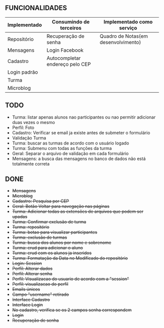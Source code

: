 FUNCIONALIDADES
-----------
Implementado | Consumindo de terceiros | Implementado como serviço
------------ | ------------- | -------------
Repositório | Recuperação de senha | Quadro de Notas(em desenvolvimento)
Mensagens | Login Facebook | 
Cadastro | Autocompletar endereço pelo CEP | 
Login padrão | | 
Turma | | 
Microblog | | 

TODO
-----------
- Turma: listar apenas alunos nao participantes ou nao permitir adicionar duas vezes o mesmo
- Perfil: Foto
- Cadastro: Verificar se email ja existe antes de submeter o formulário
- Validação Turma
- Turma: buscar as turmas de acordo com o usuário logado
- Turma: Submenu com todas as funções da turma
- Geral: Separar o arquivo de validação em cada formulário
- Mensagens: a busca das mensagens no banco de dados não está totalmente correta

DONE
-----------
- ~~Mensagens~~
- ~~Microblog~~
- ~~Cadastro: Pesquisa por CEP~~
- ~~Geral: Botão Voltar para navegação nas páginas~~
- ~~Turma: Adicionar todas as extensões de arquivos que podem ser upadas~~
- ~~Turma: Confirmar exclusão de turma~~
- ~~Turma: repositório~~
- ~~Turma: botao para visualizar participantes~~
- ~~Turma: exclusão de turmas~~
- ~~Turma: busca dos alunos por nome e sobrenome~~
- ~~Turma: crud para adicionar o aluno~~
- ~~Turma: crud com os alunos ja inseridos~~
- ~~Turma: Formatação da Data no Modificado do repositório~~
- ~~Login: Session~~
- ~~Perfil: Alterar dados~~
- ~~Perfil: Alterar senha~~
- ~~Perfil: Visualizacao do usuario de acordo com a "session"~~
- ~~Perfil: visualizacao do perfil~~
- ~~Emails únicos~~
- ~~Campo "username" retirado~~
- ~~Interface Cadastro~~
- ~~Interface Login~~
- ~~No cadastro, verifica se os 2 campos senha correspondem~~
- ~~Login~~
- ~~Recuperação de senha~~